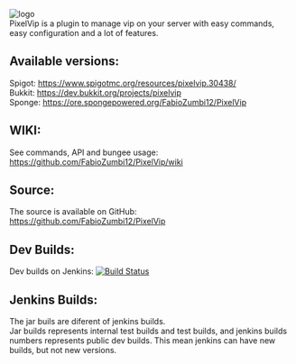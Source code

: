 ![logo](http://image.prntscr.com/image/e17f1d36af9f4e34b59b5dde7b35b4d9.jpeg)  
PixelVip is a plugin to manage vip on your server with easy commands, easy configuration and a lot of features.

## Available versions:
Spigot: https://www.spigotmc.org/resources/pixelvip.30438/  
Bukkit: https://dev.bukkit.org/projects/pixelvip  
Sponge: https://ore.spongepowered.org/FabioZumbi12/PixelVip  

## WIKI:
See commands, API and bungee usage: https://github.com/FabioZumbi12/PixelVip/wiki

## Source:
The source is available on GitHub: https://github.com/FabioZumbi12/PixelVip

## Dev Builds:
Dev builds on Jenkins: [![Build Status](http://areaz12server.net.br:8080/buildStatus/icon?job=PixelVip)](http://areaz12server.net.br:8080/job/PixelVip/)

## Jenkins Builds:

The jar buils are diferent of jenkins builds.  
Jar builds represents internal test builds and test builds, and jenkins builds numbers represents public dev builds.
This mean jenkins can have new builds, but not new versions.